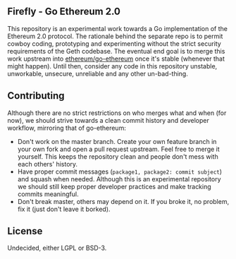 ## Firefly - Go Ethereum 2.0

This repository is an experimental work towards a Go implementation of the Ethereum 2.0 protocol. The rationale behind the separate repo is to permit cowboy coding, prototyping and experimenting without the strict security requirements of the Geth codebase. The eventual end goal is to merge this work upstream into [ethereum/go-ethereum](https://github.com/ethereum/go-ethereum) once it's stable (whenever that might happen). Until then, consider any code in this repository unstable, unworkable, unsecure, unreliable and any other un-bad-thing.

## Contributing

Although there are no strict restrictions on who merges what and when (for now), we should strive towards a clean commit history and developer workflow, mirroring that of go-ethereum:

 * Don't work on the master branch. Create your own feature branch in your own fork and open a pull request upstream. Feel free to merge it yourself. This keeps the repository clean and people don't mess with each others' history.
 * Have proper commit messages (`package1, package2: commit subject`) and squash when needed. Although this is an experimental repository we should still keep proper developer practices and make tracking commits meaningful.
 * Don't break master, others may depend on it. If you broke it, no problem, fix it (just don't leave it borked).

## License

Undecided, either LGPL or BSD-3.
